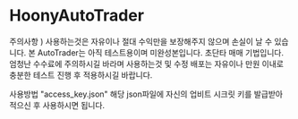 # HoonyAutoTrader
주의사항 ) 사용하는것은 자유이나 절대 수익만을 보장해주지 않으며 손실이 날 수 있습니다.
본 AutoTrader는 아직 테스트용이며 미완성본입니다. 초단타 매매 기법입니다.
엄청난 수수료에 주의하시길 바라며 
사용하는것 및 수정 배포는 자유이나 만원 이내로 충분한 테스트 진행 후 적용하시길 바랍니다.

사용방법
"access_key.json"
해당 json파일에 자신의 업비트 시크릿 키를 발급받아 적으신 후 사용하시면 됩니다.
